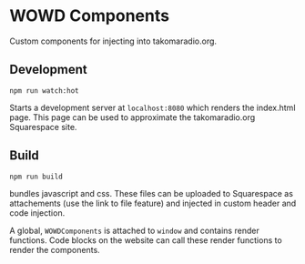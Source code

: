 # WOWD Components

Custom components for injecting into takomaradio.org.

## Development

```
npm run watch:hot
``` 

Starts a development server at `localhost:8080` which renders the index.html page.
This page can be used to approximate the takomaradio.org Squarespace site.

## Build

```
npm run build
```

bundles javascript and css. These files can be uploaded to Squarespace as attachements (use the link to file feature) and injected in custom header and code injection. 

A global, `WOWDComponents` is attached to `window` and contains render functions. 
Code blocks on the website can call these render functions to render the components.